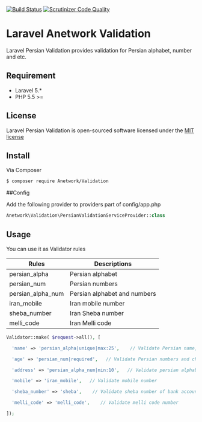 [![Build Status](https://travis-ci.org/anetwork/validation.svg?branch=master)](https://travis-ci.org/anetwork/validation)
[![Scrutinizer Code Quality](https://scrutinizer-ci.com/g/anetwork/validation/badges/quality-score.png?b=master)](https://scrutinizer-ci.com/g/anetwork/validation/?branch=master)

# Laravel Anetwork Validation

Laravel Persian Validation provides validation for Persian alphabet, number and etc.

## Requirement

* Laravel 5.*
* PHP 5.5 >=

## License

Laravel Persian Validation is open-sourced software licensed under the [MIT license](http://opensource.org/licenses/MIT)

## Install

Via Composer

``` bash
$ composer require Anetwork/Validation
```

##Config

Add the following provider to providers part of config/app.php
``` php
Anetwork\Validation\PersianValidationServiceProvider::class
```

## Usage

You can use it as Validator rules

| Rules | Descriptions |
| --- | --- |
| persian_alpha | Persian alphabet |
| persian_num | Persian numbers |
| persian_alpha_num | Persian alphabet and numbers |
| iran_mobile | Iran mobile number |
| sheba_number | Iran Sheba number |
| melli_code | Iran Melli code |


``` php
Validator::make( $request->all(), [

  'name' => 'persian_alpha|unique|max:25',    // Validate Persian name, unique and max to 25 characters

  'age' => 'persian_num|required',   // Validate Persian numbers and check it's required

  'address' => 'persian_alpha_num|min:10',   // Validate persian alphabet & numbers at least 10 digit accepted

  'mobile' => 'iran_mobile',   // Validate mobile number

  'sheba_number' => 'sheba',    // Validate sheba number of bank account

  'melli_code' => 'melli_code',    // Validate melli code number

]);
```
